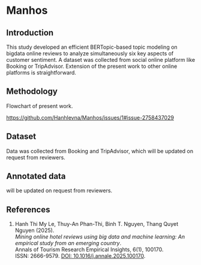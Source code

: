 # Manhos

## Introduction 

This study developed an efficient BERTopic-based topic modeling on bigdata online reviews to analyze simultaneously six key aspects of customer sentiment. A dataset was collected from social online platform like Booking or TripAdvisor. Extension of the present work to other online platforms is straightforward. 

## Methodology
Flowchart of present work.

https://github.com/Hanhlevna/Manhos/issues/1#issue-2758437029

## Dataset

Data was collected from Booking and TripAdvisor, which will be updated on request from reviewers.

## Annotated data

will be updated on request from reviewers.

## References

1. Hanh Thi My Le, Thuy-An Phan-Thi, Binh T. Nguyen, Thang Quyet Nguyen (2025).  
   *Mining online hotel reviews using big data and machine learning: An empirical study from an emerging country*.  
   Annals of Tourism Research Empirical Insights, 6(1), 100170.  
   ISSN: 2666-9579.  [DOI: 10.1016/j.annale.2025.100170](https://doi.org/10.1016/j.annale.2025.100170).  


